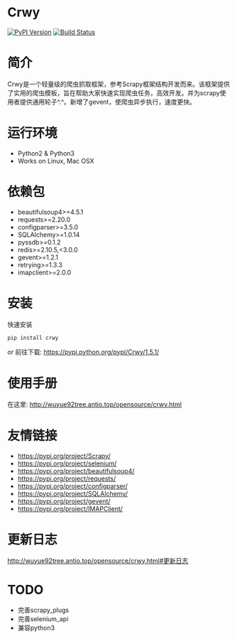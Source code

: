 # Crwy

[![PyPI Version](https://img.shields.io/pypi/v/Crwy.svg)](https://pypi.python.org/pypi/Crwy)
[![Build Status](https://travis-ci.org/wuyue92tree/crwy.svg?branch=1.5.1)](https://travis-ci.org/wuyue92tree/crwy)

# 简介

Crwy是一个轻量级的爬虫抓取框架，参考Scrapy框架结构开发而来。该框架提供了实用的爬虫模板，旨在帮助大家快速实现爬虫任务，高效开发。并为scrapy使用者提供通用轮子^.^。新增了gevent，使爬虫异步执行，速度更快。

# 运行环境


 * Python2 & Python3
 * Works on Linux, Mac OSX

# 依赖包

 * beautifulsoup4>=4.5.1
 * requests>=2.20.0
 * configparser>=3.5.0
 * SQLAlchemy>=1.0.14
 * pyssdb>=0.1.2
 * redis>=2.10.5,<3.0.0
 * gevent>=1.2.1
 * retrying>=1.3.3
 * imapclient>=2.0.0

# 安装


快速安装
```
pip install crwy
```

or
前往下载: https://pypi.python.org/pypi/Crwy/1.5.1/

# 使用手册

在这里: http://wuyue92tree.antio.top/opensource/crwy.html

# 友情链接

- https://pypi.org/project/Scrapy/
- https://pypi.org/project/selenium/
- https://pypi.org/project/beautifulsoup4/
- https://pypi.org/project/requests/
- https://pypi.org/project/configparser/
- https://pypi.org/project/SQLAlchemy/
- https://pypi.org/project/gevent/
- https://pypi.org/project/IMAPClient/

# 更新日志

http://wuyue92tree.antio.top/opensource/crwy.html#更新日志

# TODO

- 完善scrapy_plugs
- 完善selenium_api
- 兼容python3


